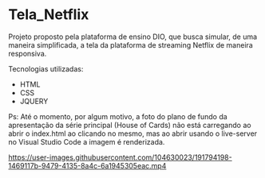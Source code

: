 # Tela_Netflix

Projeto proposto pela plataforma de ensino DIO, que busca simular, de uma maneira simplificada, a tela da plataforma de streaming Netflix de maneira responsiva.

Tecnologias utilizadas:
- HTML 
- CSS
- JQUERY

Ps: Até o momento, por algum motivo, a foto do plano de fundo da apresentação da série principal (House of Cards) não está carregando ao abrir o index.html ao clicando no mesmo, mas ao abrir usando o live-server no Visual Studio Code a imagem é renderizada.


https://user-images.githubusercontent.com/104630023/191794198-1469117b-9479-4135-8a4c-6a1945305eac.mp4


